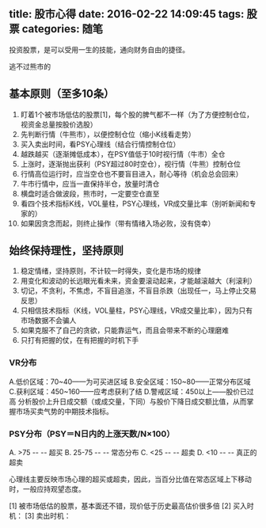 title: 股市心得
date: 2016-02-22 14:09:45
tags: 股票
categories: 随笔
---

投资股票，是可以受用一生的技能，通向财务自由的捷径。

逃不过熊市的

## 基本原则（至多10条）
1. 盯着1个被市场低估的股票[1]，每个股的脾气都不一样（为了方便控制仓位，视资金总量按股价选股）
1. 先判断行情（牛熊市），以便控制仓位（缩小K线看走势）
3. 买入卖出时间，看PSY心理线（结合行情控制仓位）
4. 越跌越买（逐渐摊低成本），在PSY值低于10时视行情（牛市）全仓
1. 上涨时，逐渐抛出获利（PSY超过80时空仓），视行情（牛熊）控制仓位 
9. 行情高位运行时，应当空仓也不要盲目进入，耐心等待（机会总会回来）
1. 牛市行情中，应当一直保持半仓，放量时清仓
1. 横盘时适合做波段，熊市时，一定要空仓直至
1. 看四个技术指标K线，VOL量柱，PSY心理线，VR成交量比率（别听新闻和专家的）
1. 如果因贪念而起，则终止操作（带有情绪入场必败，没有侥幸）


## 始终保持理性，坚持原则

1. 稳定情绪，坚持原则，不计较一时得失，变化是市场的规律
1. 用变化和波动的长远眼光看未来，资金要滚动起来，才能越滚越大（利滚利）
1. 切记，不贪利，不焦虑，不盲目追涨，不盲目杀跌（出现任一，马上停止交易反思）
8. 只相信技术指标（K线，VOL量柱，PSY心理线，VR成交量比率），因为只有市场数据不会骗人
1. 如果克服不了自己的贪欲，只能靠运气，而且会带来不断的心理磨难
1. 只打有把握的仗，在有把握的时机下手


### VR分布

A.低价区域：70~40——为可买进区域
B.安全区域：150~80——正常分布区域
C.获利区域：450~160——应考虑获利了结
D.警戒区域：450以上——股价已过高
分析股价上升日成交额（或成交量，下同）与股价下降日成交额比值，从而掌握市场买卖气势的中期技术指标。

### PSY分布（PSY＝N日内的上涨天数/N×100）
A. >75  -- -- 超买
B. 25-75 -- -- 常态分布
C. <25 -- -- 超卖
D. <10 -- -- 真正的超卖

心理线主要反映市场心理的超买或超卖，因此，当百分比值在常态区域上下移动时，一般应持观望态度。


[1] 被市场低估的股票，基本面还不错，现价低于历史最高估价很多倍
[2] 买入时机：
[3] 卖出时机：
